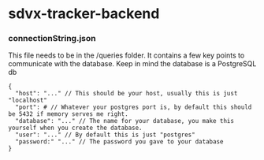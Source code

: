 # sdvx-tracker-backend

### connectionString.json
This file needs to be in the /queries folder. It contains a few key points to communicate with the database. Keep in mind the database is a PostgreSQL db

```
{
  "host": "..." // This should be your host, usually this is just "localhost"
  "port": # // Whatever your postgres port is, by default this should be 5432 if memory serves me right.
  "database": "..." // The name for your database, you make this yourself when you create the database.
  "user": "..." // By default this is just "postgres"
  "password:" "..." // The password you gave to your database
}

``` 
